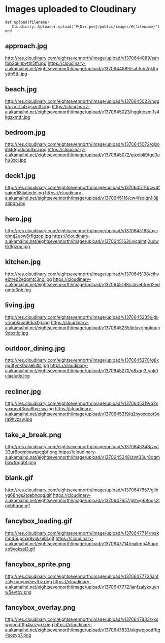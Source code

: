 # Images uploaded to Cloudinary

```
def	upload(filename)
   Cloudinary::Uploader.upload("#{Dir.pwd}/public/images/#{filename}")
end
```

## approach.jpg
http://res.cloudinary.com/eightsevennorth/image/upload/v1370644889/sahfob2qkltpytth5tfi.jpg
https://cloudinary-a.akamaihd.net/eightsevennorth/image/upload/v1370644889/sahfob2qkltpytth5tfi.jpg

## beach.jpg
http://res.cloudinary.com/eightsevennorth/image/upload/v1370645023/hggktozmi1s4kgsxmtfr.jpg
https://cloudinary-a.akamaihd.net/eightsevennorth/image/upload/v1370645023/hggktozmi1s4kgsxmtfr.jpg

## bedroom.jpg
http://res.cloudinary.com/eightsevennorth/image/upload/v1370645072/gjxoibli9tgc0uhu3xci.jpg
https://cloudinary-a.akamaihd.net/eightsevennorth/image/upload/v1370645072/gjxoibli9tgc0uhu3xci.jpg

## deck1.jpg
http://res.cloudinary.com/eightsevennorth/image/upload/v1370645116/cw4fsqiqn1i8jjatipdn.jpg
https://cloudinary-a.akamaihd.net/eightsevennorth/image/upload/v1370645116/cw4fsqiqn1i8jjatipdn.jpg

## hero.jpg
http://res.cloudinary.com/eightsevennorth/image/upload/v1370645163/uycqimtj2uow6rflgzop.jpg
https://cloudinary-a.akamaihd.net/eightsevennorth/image/upload/v1370645163/uycqimtj2uow6rflgzop.jpg

## kitchen.jpg
http://res.cloudinary.com/eightsevennorth/image/upload/v1370645198/cihvebtred2edqmtc3nb.jpg
https://cloudinary-a.akamaihd.net/eightsevennorth/image/upload/v1370645198/cihvebtred2edqmtc3nb.jpg

## living.jpg
http://res.cloudinary.com/eightsevennorth/image/upload/v1370645235/jjduvrjmpkuun9doxtlg.jpg
https://cloudinary-a.akamaihd.net/eightsevennorth/image/upload/v1370645235/jjduvrjmpkuun9doxtlg.jpg

## outdoor_dining.jpg
http://res.cloudinary.com/eightsevennorth/image/upload/v1370645270/g8xqg3tynk0ujaelutls.jpg
https://cloudinary-a.akamaihd.net/eightsevennorth/image/upload/v1370645270/g8xqg3tynk0ujaelutls.jpg

## recliner.jpg
http://res.cloudinary.com/eightsevennorth/image/upload/v1370645319/q2nyoxqcot3qra9hvzsw.jpg
https://cloudinary-a.akamaihd.net/eightsevennorth/image/upload/v1370645319/q2nyoxqcot3qra9hvzsw.jpg

## take_a_break.png
http://res.cloudinary.com/eightsevennorth/image/upload/v1370645348/zwt33ur8oqmbawtpqqbf.png
https://cloudinary-a.akamaihd.net/eightsevennorth/image/upload/v1370645348/zwt33ur8oqmbawtpqqbf.png

## blank.gif
http://res.cloudinary.com/eightsevennorth/image/upload/v1370647657/gllhyg68ngs2tqebhqqg.gif
https://cloudinary-a.akamaihd.net/eightsevennorth/image/upload/v1370647657/gllhyg68ngs2tqebhqqg.gif

## fancybox_loading.gif
http://res.cloudinary.com/eightsevennorth/image/upload/v1370647714/makmp45upcxp9voksel3.gif
https://cloudinary-a.akamaihd.net/eightsevennorth/image/upload/v1370647714/makmp45upcxp9voksel3.gif

## fancybox_sprite.png
http://res.cloudinary.com/eightsevennorth/image/upload/v1370647772/ianfzalykxuynw5evtbv.png
https://cloudinary-a.akamaihd.net/eightsevennorth/image/upload/v1370647772/ianfzalykxuynw5evtbv.png

## fancybox_overlay.png
http://res.cloudinary.com/eightsevennorth/image/upload/v1370647833/xkgwpjoodfftg4sozyp7.png
https://cloudinary-a.akamaihd.net/eightsevennorth/image/upload/v1370647833/xkgwpjoodfftg4sozyp7.png